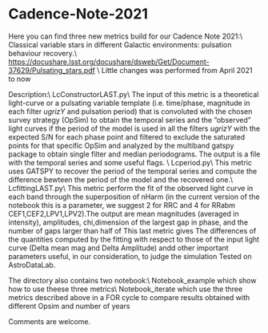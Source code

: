 # Cadence-Note-2021
Here you can find three  new metrics build for our Cadence Note 2021:\\
Classical variable stars in different Galactic environments: pulsation behaviour recovery.\\
https://docushare.lsst.org/docushare/dsweb/Get/Document-37629/Pulsating_stars.pdf \\
Little changes was performed from April 2021 to now

Description:\\
LcConstructorLAST.py\\
The input of this metric is a theoretical light-curve or a pulsating variable template 
(i.e. time/phase, magnitude in each filter $ugrizY$ and pulsation period) that is convoluted with the chosen survey strategy 
(OpSim) to obtain the temporal series and  the ”observed” light curves if the period of the model is used in all the filters $ugrizY$ with the expected S/N for each phase point and  filtered to exclude the saturated points for that specific OpSim and analyzed by the multiband gatspy package to obtain single filter and median periodograms. The output is a file with the temporal series and some useful flags. \\
Lcperiod.py\\
This metric uses GATSPY to recover the period of the temporal series and compute the difference bewteen the period of the model and the recovered one.\\
LcfittingLAST.py\\
This metric perform  the fit of the observed light curve in each band through the superposition of nHarm (in the current version of the notebook this is a parameter, we suggest 2 for RRC and 4 for RRabm CEF1,CEF2,LPV1,LPV2).The output are  mean magnitudes (averaged in intensity), amplitudes, chi,dimension of the largest gap in phase, and the number of gaps larger than half of 
This last metric gives The differences of the quantities  computed by the fitting with respect to those of the input light curve (Delta mean mag and Delta Amplitude) andd other important parameters useful, in our consideration, to judge the simulation
Tested on AstroDataLab.

The directory also contains two notebook:\\
Notebook_example which show how to use theese three metrics\\
Notebook_iterate which use the three metrics described above  in a FOR cycle to compare results obtained with  different Opsim and number of years

Comments are welcome.


